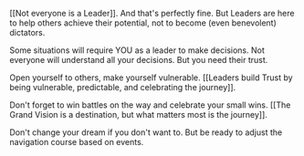 [[Not everyone is a Leader]]. And that's perfectly fine. But Leaders are here to help others achieve their potential, not to become (even benevolent) dictators.

Some situations will require YOU as a leader to make decisions. Not everyone will understand all your decisions. But you need their trust. 

Open yourself to others, make yourself vulnerable.
[[Leaders build Trust by being vulnerable, predictable, and celebrating the journey]].

Don't forget to win battles on the way and celebrate your small wins.
[[The Grand Vision is a destination, but what matters most is the journey]].

Don't change your dream if you don't want to.
But be ready to adjust the navigation course based on events.
